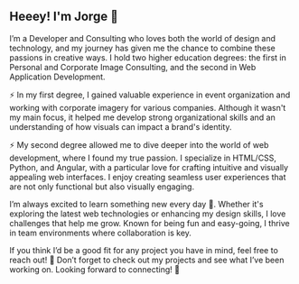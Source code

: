 ## Heeey! I'm Jorge 👋

I’m a Developer and Consulting who loves both the world of design and technology, and my journey has given me the chance to combine these passions in creative ways. I hold two higher education degrees: the first in Personal and Corporate Image Consulting, and the second in Web Application Development.

⚡ In my first degree, I gained valuable experience in event organization and working with corporate imagery for various companies. Although it wasn't my main focus, it helped me develop strong organizational skills and an understanding of how visuals can impact a brand's identity.

⚡ My second degree allowed me to dive deeper into the world of web development, where I found my true passion. I specialize in HTML/CSS, Python, and Angular, with a particular love for crafting intuitive and visually appealing web interfaces. I enjoy creating seamless user experiences that are not only functional but also visually engaging.

I’m always excited to learn something new every day 💬. Whether it's exploring the latest web technologies or enhancing my design skills, I love challenges that help me grow. Known for being fun and easy-going, I thrive in team environments where collaboration is key.

If you think I’d be a good fit for any project you have in mind, feel free to reach out! 🔭 Don’t forget to check out my projects and see what I’ve been working on. Looking forward to connecting! 🚀
<!--
**Jorge-dgar/Jorge-dgar** is a ✨ _special_ ✨ repository because its `README.md` (this file) appears on your GitHub profile.

Here are some ideas to get you started:

- 🔭 I’m currently working on ...
- 🌱 I’m currently learning ...
- 👯 I’m looking to collaborate on ...
- 🤔 I’m looking for help with ...
- 💬 Ask me about ...
- 📫 How to reach me: ...
- 😄 Pronouns: ...
- ⚡ Fun fact: ...
-->
